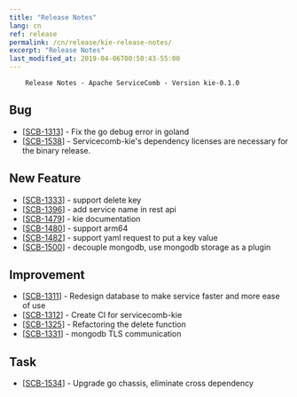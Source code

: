 ```yaml
---
title: "Release Notes"
lang: cn
ref: release
permalink: /cn/release/kie-release-notes/
excerpt: "Release Notes"
last_modified_at: 2019-04-06T00:50:43-55:00
---
```




        Release Notes - Apache ServiceComb - Version kie-0.1.0

<h2>        Bug
</h2>
<ul>
<li>[<a href='https://issues.apache.org/jira/browse/SCB-1313'>SCB-1313</a>] -         Fix the go debug error in goland
</li>
<li>[<a href='https://issues.apache.org/jira/browse/SCB-1538'>SCB-1538</a>] -         Servicecomb-kie&#39;s dependency licenses are necessary for the binary release. 
</li>
</ul>

<h2>        New Feature
</h2>
<ul>
<li>[<a href='https://issues.apache.org/jira/browse/SCB-1333'>SCB-1333</a>] -         support delete key
</li>
<li>[<a href='https://issues.apache.org/jira/browse/SCB-1396'>SCB-1396</a>] -         add service name in rest api
</li>
<li>[<a href='https://issues.apache.org/jira/browse/SCB-1479'>SCB-1479</a>] -         kie documentation
</li>
<li>[<a href='https://issues.apache.org/jira/browse/SCB-1480'>SCB-1480</a>] -         support arm64
</li>
<li>[<a href='https://issues.apache.org/jira/browse/SCB-1482'>SCB-1482</a>] -         support yaml request to put a key value
</li>
<li>[<a href='https://issues.apache.org/jira/browse/SCB-1500'>SCB-1500</a>] -         decouple mongodb, use mongodb storage as a plugin
</li>
</ul>

<h2>        Improvement
</h2>
<ul>
<li>[<a href='https://issues.apache.org/jira/browse/SCB-1311'>SCB-1311</a>] -         Redesign database to make service faster and more ease of use
</li>
<li>[<a href='https://issues.apache.org/jira/browse/SCB-1312'>SCB-1312</a>] -         Create CI for servicecomb-kie
</li>
<li>[<a href='https://issues.apache.org/jira/browse/SCB-1325'>SCB-1325</a>] -         Refactoring the delete function
</li>
<li>[<a href='https://issues.apache.org/jira/browse/SCB-1331'>SCB-1331</a>] -         mongodb TLS communication
</li>
</ul>

<h2>        Task
</h2>
<ul>
<li>[<a href='https://issues.apache.org/jira/browse/SCB-1534'>SCB-1534</a>] -         Upgrade go chassis, eliminate cross dependency
</li>
</ul>